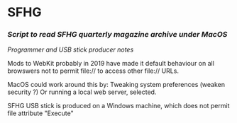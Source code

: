 # SFHG
### *Script to read SFHG quarterly magazine archive under MacOS*

*Programmer and USB stick producer notes*

Mods to WebKit probably in 2019 have made it default behaviour on all browswers not to permit file:// to access other file:// URLs.

MacOS could work around this by:
Tweaking system preferences (weaken security ?)
Or running a local web server, selected.

SFHG USB stick is produced on a Windows machine, which does not permit file attribute "Execute"

